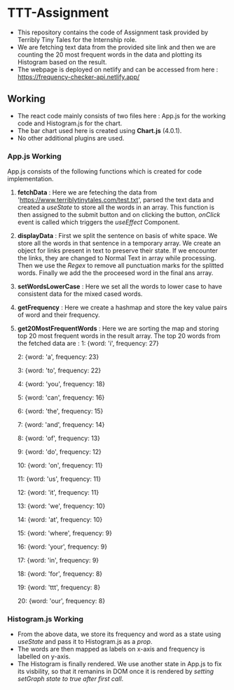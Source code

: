 # TTT-Assignment
* This repository contains the code of Assignment task provided by Terribly Tiny Tales for the Internship role.
* We are fetching text data from the provided site link and then we are counting the 20 most frequent words in the data and plotting its Histogram based on the result.
* The webpage is deployed on netlify and can be accessed from here : https://frequency-checker-api.netlify.app/


## Working
* The react code mainly consists of two files here : App.js for the working code and Histogram.js for the chart.
* The bar chart used here is created using __Chart.js__ (4.0.1).
* No other additional plugins are used.
### App.js Working
App.js consists of the following functions which is created for code implementation.

  1. __fetchData__ : Here we are feteching the data from 'https://www.terriblytinytales.com/test.txt', parsed the text data and created a *useState* to store all the words in an array. This function is then assigned to the submit button and on clicking the button, *onClick* event is called which triggers the *useEffect* Component.
  2. __displayData__ : First we split the sentence on basis of white space. We store all the words in that sentence in a temporary array. We create an object for links present in text to preserve their state. If we encounter the links, they are changed to Normal Text in array while processing. Then we use the *Regex* to remove all punctuation marks for the splitted words. Finally we add the the proceesed word in the final ans array.
  3. __setWordsLowerCase__ : Here we set all the words to lower case to have consistent data for the mixed cased words.
  4. __getFrequency__ : Here we create a hashmap and store the key value pairs of word and their frequency.
  5. __get20MostFrequentWords__ : Here we are sorting the map and storing top 20 most frequent words in the result array. The top 20 words from the fetched data are :
        1: {word: 'i', frequency: 27}

        2: {word: 'a', frequency: 23}

        3: {word: 'to', frequency: 22}

        4: {word: 'you', frequency: 18}

        5: {word: 'can', frequency: 16}

        6: {word: 'the', frequency: 15}

        7: {word: 'and', frequency: 14}

        8: {word: 'of', frequency: 13}

        9: {word: 'do', frequency: 12}

        10: {word: 'on', frequency: 11}

        11: {word: 'us', frequency: 11}

        12: {word: 'it', frequency: 11}

        13: {word: 'we', frequency: 10}

        14: {word: 'at', frequency: 10}

        15: {word: 'where', frequency: 9}

        16: {word: 'your', frequency: 9}

        17: {word: 'in', frequency: 9}

        18: {word: 'for', frequency: 8}

        19: {word: 'ttt', frequency: 8}

        20: {word: 'our', frequency: 8}

### Histogram.js Working
* From the above data, we store its frequency and word as a state using *useState* and pass it to Histogram.js as a *prop*.
* The words are then mapped as labels on x-axis and frequency is labelled on y-axis.
* The Histogram is finally rendered. We use another state in App.js to fix its visbility, so that it remanins in DOM once it is rendered by *setting setGraph state to true after first call*.